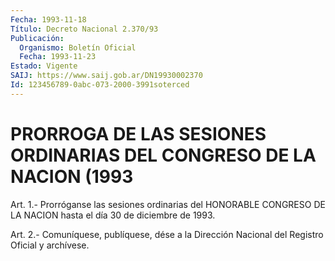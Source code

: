 ```yaml
---
Fecha: 1993-11-18
Título: Decreto Nacional 2.370/93
Publicación:
  Organismo: Boletín Oficial
  Fecha: 1993-11-23
Estado: Vigente
SAIJ: https://www.saij.gob.ar/DN19930002370
Id: 123456789-0abc-073-2000-3991soterced
---
```

# PRORROGA DE LAS SESIONES ORDINARIAS DEL CONGRESO DE LA NACION (1993

<a id="1"></a>
Art. 1.- Prorróganse las sesiones ordinarias del HONORABLE CONGRESO DE LA NACION hasta el día 30 de diciembre de 1993.

<a id="2"></a>
Art. 2.- Comuníquese, publíquese, dése a la Dirección Nacional del Registro Oficial y archívese.